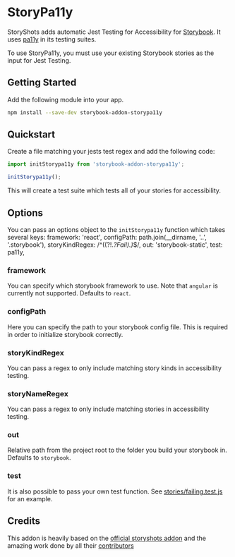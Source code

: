 # StoryPa11y

StoryShots adds automatic Jest Testing for Accessibility for [Storybook](https://storybook.js.org/). It uses [pa11y](http://pa11y.org/) in its testing suites.


To use StoryPa11y, you must use your existing Storybook stories as the input for Jest Testing.

## Getting Started

Add the following module into your app.

```sh
npm install --save-dev storybook-addon-storypa11y
```

## Quickstart

Create a file matching your jests test regex and add the following code:
```js
import initStorypa11y from 'storybook-addon-storypa11y';

initStorypa11y();
```

This will create a test suite which tests all of your stories for accessibility.

## Options

You can pass an options object to the `initStorypa11y` function which takes several keys:
framework: 'react',
  configPath: path.join(__dirname, '..', '.storybook'),
  storyKindRegex: /^((?!.*?Fail).)*$/,
  out: 'storybook-static',
  test: pa11y,
### framework
You can specify which storybook framework to use. Note that `angular` is currently not supported. Defaults to `react`.

### configPath
Here you can specify the path to your storybook config file. This is required in order to initialize storybook correctly.

### storyKindRegex
You can pass a regex to only include matching story kinds in accessibility testing.

### storyNameRegex
You can pass a regex to only include matching stories in accessibility testing.

### out
Relative path from the project root to the folder you build your storybook in. Defaults to `storybook`.

### test
It is also possible to pass your own test function. See [stories/failing.test.js](stories/failing.test.js) for an example.

## Credits

This addon is heavily based on the [official storyshots addon](https://github.com/storybooks/storybook/tree/next/addons/storyshots/storyshots-core) and the amazing work done by all their [contributors](https://github.com/storybooks/storybook/graphs/contributors)
